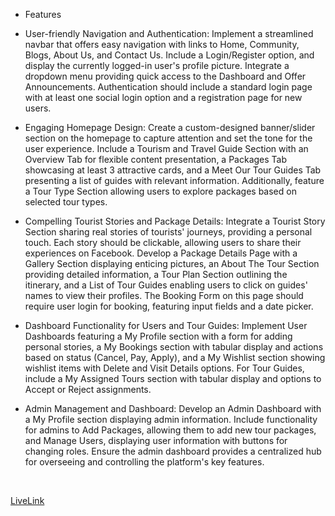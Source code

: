 - Features 

 - User-friendly Navigation and Authentication:
  Implement a streamlined navbar that offers easy navigation with links to Home, Community, Blogs, About Us, and Contact Us. Include a Login/Register option, and display the currently logged-in user's profile picture. Integrate a dropdown menu providing quick access to the Dashboard and Offer Announcements. Authentication should include a standard login page with at least one social login option and a registration page for new users.

  - Engaging Homepage Design:
   Create a custom-designed banner/slider section on the homepage to capture attention and set the tone for the user experience. Include a Tourism and Travel Guide Section with an Overview Tab for flexible content presentation, a Packages Tab showcasing at least 3 attractive cards, and a Meet Our Tour Guides Tab presenting a list of guides with relevant information. Additionally, feature a Tour Type Section allowing users to explore packages based on selected tour types.

  - Compelling Tourist Stories and Package Details:
    Integrate a Tourist Story Section sharing real stories of tourists' journeys, providing a personal touch. Each story should be clickable, allowing users to share their experiences on Facebook. Develop a Package Details Page with a Gallery Section displaying enticing pictures, an About The Tour Section providing detailed information, a Tour Plan Section outlining the itinerary, and a List of Tour Guides enabling users to click on guides' names to view their profiles. The Booking Form on this page should require user login for booking, featuring input fields and a date picker.

  - Dashboard Functionality for Users and Tour Guides:
    Implement User Dashboards featuring a My Profile section with a form for adding personal stories, a My Bookings section with tabular display and actions based on status (Cancel, Pay, Apply), and a My Wishlist section showing wishlist items with Delete and Visit Details options. For Tour Guides, include a My Assigned Tours section with tabular display and options to Accept or Reject assignments.

   - Admin Management and Dashboard:
    Develop an Admin Dashboard with a My Profile section displaying admin information. Include functionality for admins to Add Packages, allowing them to add new tour packages, and Manage Users, displaying user information with buttons for changing roles. Ensure the admin dashboard provides a centralized hub for overseeing and controlling the platform's key features.

<br>

[LiveLink](https://bdtourguide.netlify.app/)
